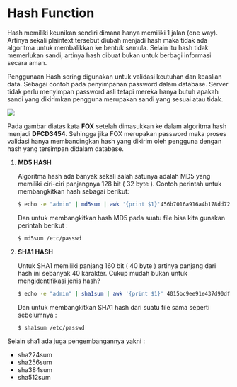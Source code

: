 # Hash Function


Hash memiliki keunikan sendiri dimana hanya memiliki 1 jalan (one way). Artinya sekali plaintext tersebut diubah menjadi hash maka tidak ada algoritma untuk membalikkan ke bentuk semula. Selain itu hash tidak memerlukan sandi, artinya hash dibuat bukan untuk berbagi informasi secara aman.

Penggunaan Hash sering digunakan untuk validasi keutuhan dan keaslian data. Sebagai contoh pada penyimpanan password dalam database. Server tidak perlu menyimpan password asli tetapi mereka hanya butuh apakah sandi yang dikirimkan pengguna merupakan sandi yang sesuai atau tidak.

![](https://lh5.googleusercontent.com/5DIbx2lYj3D1tSyL0nI6tR7eG_f-0hp6dfyKkiIlDP5B1JD3ZnQyT-p6hvfd3caG_YiUU9IxlQdZHPrEHHDnbI8RfDdCxeWC28MTVJnbUjX4DvxPvuOo3VVu6kBUskW0pC6L8Qu6hetKoAqP60H8smuyJ6U)

Pada gambar diatas kata **FOX** setelah dimasukkan ke dalam algoritma hash menjadi **DFCD3454**. Sehingga jika FOX merupakan password maka proses validasi hanya membandingkan hash yang dikirim oleh pengguna dengan hash yang tersimpan didalam database.

1. **MD5 HASH**

    Algoritma hash ada banyak sekali salah satunya adalah MD5 yang memiliki ciri-ciri panjangnya 128 bit ( 32 byte ). Contoh perintah untuk membangkitkan hash sebagai berikut:

    ```bash
    $ echo -e "admin" | md5sum | awk '{print $1}'456b7016a916a4b178dd72b947c152b7
    ```

    Dan untuk membangkitkan hash MD5 pada suatu file bisa kita gunakan perintah berikut :

    ```bash
    $ md5sum /etc/passwd
    ```

2. **SHA1 HASH**

    Untuk SHA1 memiliki panjang 160 bit ( 40 byte ) artinya panjang dari hash ini sebanyak 40 karakter. Cukup mudah bukan untuk mengidentifikasi jenis hash?

    ```bash
    $ echo -e "admin" | sha1sum | awk '{print $1}' 4015bc9ee91e437d90df83fb64fbbe312d9c9f05
    ```

    Dan untuk membangkitkan SHA1 hash dari suatu file sama seperti sebelumnya :

    ```bash
    $ sha1sum /etc/passwd
    ```

Selain sha1 ada juga pengembangannya yakni :

- sha224sum
- sha256sum
- sha384sum
- sha512sum